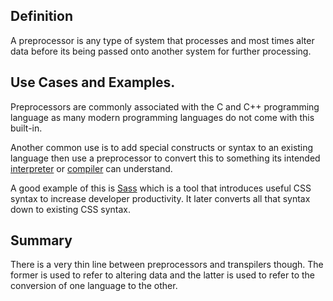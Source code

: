 ## Definition
A preprocessor is any type of system that processes and most times alter data before its being passed onto another system for further processing. 

## Use Cases and Examples.
Preprocessors are commonly associated with the C and C++ programming language as many modern programming languages do not come with this built-in. 

Another common use is to add special constructs or syntax to an existing language then use a preprocessor to convert this to something its intended [interpreter](interpreter.md) or [compiler](compiler.md) can understand.

 A good example of this is [Sass](https://sass-lang.com) which is a tool that introduces useful CSS syntax to increase developer productivity. It later converts all that syntax down to existing CSS syntax. 

## Summary
There is a very thin line between preprocessors and transpilers though. The former is used to refer to altering data and the latter is used to refer to the conversion of one language to the other.

